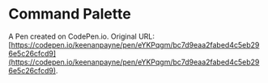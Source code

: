 # Command Palette

A Pen created on CodePen.io. Original URL: [https://codepen.io/keenanpayne/pen/eYKPqgm/bc7d9eaa2fabed4c5eb296e5c26cfcd9](https://codepen.io/keenanpayne/pen/eYKPqgm/bc7d9eaa2fabed4c5eb296e5c26cfcd9).

